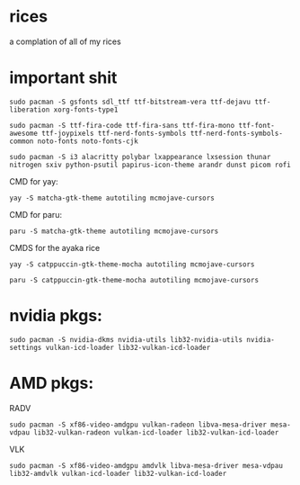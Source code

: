 # rices
a complation of all of my rices 

# important shit
```
sudo pacman -S gsfonts sdl_ttf ttf-bitstream-vera ttf-dejavu ttf-liberation xorg-fonts-type1
```
```
sudo pacman -S ttf-fira-code ttf-fira-sans ttf-fira-mono ttf-font-awesome ttf-joypixels ttf-nerd-fonts-symbols ttf-nerd-fonts-symbols-common noto-fonts noto-fonts-cjk 
```
```
sudo pacman -S i3 alacritty polybar lxappearance lxsession thunar nitrogen sxiv python-psutil papirus-icon-theme arandr dunst picom rofi
```

CMD for yay: 
```
yay -S matcha-gtk-theme autotiling mcmojave-cursors 
```
CMD for paru:
```
paru -S matcha-gtk-theme autotiling mcmojave-cursors 
```
CMDS for the ayaka rice
```
yay -S catppuccin-gtk-theme-mocha autotiling mcmojave-cursors 
```
```
paru -S catppuccin-gtk-theme-mocha autotiling mcmojave-cursors 
```
# nvidia pkgs: 
```
sudo pacman -S nvidia-dkms nvidia-utils lib32-nvidia-utils nvidia-settings vulkan-icd-loader lib32-vulkan-icd-loader
```
# AMD pkgs:
RADV
```
sudo pacman -S xf86-video-amdgpu vulkan-radeon libva-mesa-driver mesa-vdpau lib32-vulkan-radeon vulkan-icd-loader lib32-vulkan-icd-loader
```
VLK
```
sudo pacman -S xf86-video-amdgpu amdvlk libva-mesa-driver mesa-vdpau lib32-amdvlk vulkan-icd-loader lib32-vulkan-icd-loader
```
